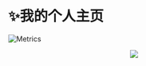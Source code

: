 # ✨我的个人主页
<!---
BLUESKYFIGHTER/BLUESKYFIGHTER is a ✨ special ✨ repository because its `README.md` (this file) appears on your GitHub profile.
You can click the Preview link to take a look at your changes.
--->
![Metrics](https://metrics.lecoq.io/BLUESKYFIGHTER?template=classic&base=header%2C%20activity%2C%20community%2C%20repositories%2C%20metadata&base.indepth=false&base.hireable=false&base.skip=false&config.timezone=Asia%2FShanghai)
<div align="center"> <img src="https://metrics.lecoq.io/sun0225SUN?template=classic&config.timezone=Asia%2FShanghai"> </div>

